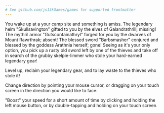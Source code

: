 ```yaml
---
# See github.com/js13kGames/games for supported frontmatter
---
```

You wake up at a your camp site and something is amiss. The legendary helm "Skullsavington" gifted to you by the elves of Galandrathrill; missing! The mythril armor "Gutscontainathryl" forged for you by the dwarves of Mount Rawrthrak; absent! The blessed sword "Barbsmasher" conjured and blessed by the goddess Arathnia herself; gone! Seeing as it's your only option, you pick up a rusty old sword left by one of the thieves and take off in search of the grubby skelpie-limmer who stole your hard-earned legendary gear!

Level up, reclaim your legendary gear, and to lay waste to the thieves who stole it!

Change direction by pointing your mouse cursor, or dragging on your touch screen in the direction you would like to face.

"Boost" your speed for a short amount of time by clicking and holding the left mouse button, or by double-tapping and holding on your touch screen.